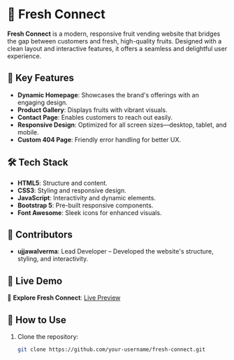 # 🍎 Fresh Connect

**Fresh Connect** is a modern, responsive fruit vending website that bridges the gap between customers and fresh, high-quality fruits. Designed with a clean layout and interactive features, it offers a seamless and delightful user experience.

## 🌟 Key Features

- **Dynamic Homepage**: Showcases the brand's offerings with an engaging design.
- **Product Gallery**: Displays fruits with vibrant visuals.
- **Contact Page**: Enables customers to reach out easily.
- **Responsive Design**: Optimized for all screen sizes—desktop, tablet, and mobile.
- **Custom 404 Page**: Friendly error handling for better UX.

## 🛠️ Tech Stack

- **HTML5**: Structure and content.
- **CSS3**: Styling and responsive design.
- **JavaScript**: Interactivity and dynamic elements.
- **Bootstrap 5**: Pre-built responsive components.
- **Font Awesome**: Sleek icons for enhanced visuals.

## 🎨 Contributors

- **ujjawalverma**: Lead Developer – Developed the website's structure, styling, and interactivity.  


## 🚀 Live Demo

🔗 **Explore Fresh Connect**: [Live Preview](https://your-ujjawalvermauv.github.io/fresh-connect/)

## 📂 How to Use

1. Clone the repository:
   ```bash
   git clone https://github.com/your-username/fresh-connect.git
